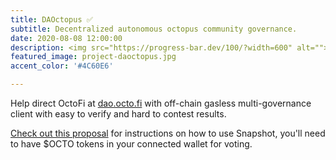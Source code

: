 ```yaml
---
title: DAOctopus ✅
subtitle: Decentralized autonomous octopus community governance. 
date: 2020-08-08 12:00:00
description: <img src="https://progress-bar.dev/100/?width=600" alt=""></a><br>Off-chain gasless multi-governance for Octoken holders with Snapshot.
featured_image: project-daoctopus.jpg
accent_color: '#4C60E6'

---
```


Help direct OctoFi at [dao.octo.fi](https://dao.octo.fi) with off-chain gasless multi-governance client with easy to verify and hard to contest results.

[Check out this proposal](https://snapshot.page/#/octofi/proposal/QmWHHTcf4tF4XvJSyaZzL5BmhV2xwoFvBh5rBoqGWXvGvi) for instructions on how to use Snapshot, you'll need to have $OCTO tokens in your connected wallet for voting. 

